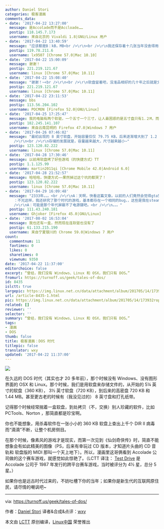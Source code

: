 ```yaml
---
author: Daniel Stori
categories: 极客漫画
comments_data:
- date: '2017-04-22 13:27:00'
  message: 是Accolade而不是Accloade……
  postip: 118.145.7.173
  username: 来自北京的 Vivaldi 1.8|GNU/Linux 用户
- date: '2017-04-22 13:40:59'
  message: "应该都是B：kB，MB<br />\r\n<br />\r\n我还保存着十几张当年没舍得用的软盘，准备慢慢用上若干年的，结果一夜之间全没用了。。"
  postip: 119.78.211.6
  username: lx9507 [Chrome 57.0|Mac 10.10]
- date: '2017-04-22 15:00:09'
  message: 谢谢！
  postip: 221.219.121.67
  username: linux [Chrome 57.0|Mac 10.11]
- date: '2017-04-22 15:08:40'
  message: "谢谢！~<br />\r\n<br />\r\n软盘留着吧，没准品相好的几十年之后就是文物啦~"
  postip: 221.219.121.67
  username: linux [Chrome 57.0|Mac 10.11]
- date: '2017-04-22 23:11:53'
  message: bbs
  postip: 113.56.204.102
  username: POCMON [Firefox 52.0|GNU/Linux]
- date: '2017-04-25 17:25:47'
  message: 我的电脑有两个软驱，一个五寸一个三寸，让人最困惑的是五寸盘只有1.２M，而三寸盘却高达1.44Ｍ。
  postip: 182.245.141.107
  username: 来自云南昆明的 Firefox 47.0|Windows 7 用户
- date: '2017-04-26 07:46:02'
  message: "最初出现的 8 英寸软盘，开始容量仅仅 79.75 KB，后来逐渐增大到了 1.2 MB。https://en.wikipedia.org/wiki/Floppy_disk<br
    />\r\n<br />\r\n存储的发展就是，容量越来越大，尺寸越来越小~"
  postip: 123.120.82.222
  username: linux [Chrome 57.0|Mac 10.11]
- date: '2017-04-28 17:30:46'
  message: 以前用软盘拷了好些游戏（的快捷方式）TT
  postip: 1.1.125.99
  username: martin2011qi [Chrome Mobile 42.0|Android 6.0]
- date: '2017-04-28 21:52:57'
  message: 哈哈哈，快捷方式——果然掉过这个坑的都哭了！
  postip: 123.120.82.222
  username: linux [Chrome 57.0|Mac 10.11]
- date: '2017-04-29 16:09:48'
  message: "2333年。。。<br />\r\nA：天啊，快看这篇文章。以前的人们竟然会觉得gta5真实，那画质我幼儿园的时候都能手绘出来。<br />\r\nB
    ：不光这样，我还研究了那个时代的游戏，基本都存在一个相同的bug，，这些是我在steam博物馆拷下来的游戏，有时它们会让我按任意键继续，结果电脑就关机了。<br
    />\r\nA：可能是那个年代屏蔽不了电源键吧。<br />\r\n。。。"
  postip: 111.43.240.181
  username: Ghjoker [Firefox 45.0|GNU/Linux]
- date: '2017-08-02 16:53:04'
  message: 我也还有一盒，然而现在连软驱也没有了
  postip: 61.133.215.190
  username: 来自宁夏银川的 Chrome 59.0|Windows 7 用户
count:
  commentnum: 11
  favtimes: 0
  likes: 0
  sharetimes: 0
  viewnum: 9350
date: '2017-04-22 11:37:00'
editorchoice: false
excerpt: “曾经，我们没有 Windows、Linux 和 OSX，我们只有 DOS。”
fromurl: https://turnoff.us/geek/tales-of-dos/
id: 8435
islctt: true
largepic: https://img.linux.net.cn/data/attachment/album/201705/14/173932ropizszs9dhsa696.png.large.jpg
url: /article-8435-1.html
pic: https://img.linux.net.cn/data/attachment/album/201705/14/173932ropizszs9dhsa696.png.thumb.jpg
related: []
reviewer: ''
selector: ''
summary: “曾经，我们没有 Windows、Linux 和 OSX，我们只有 DOS。”
tags:
- 漫画
- DOS
thumb: false
title: 极客漫画：DOS 时代
titlepic: false
translator: wxy
updated: '2017-04-22 11:37:00'
---
```


![](https://img.linux.net.cn/data/attachment/album/201705/14/173932ropizszs9dhsa696.png)


在久远的 DOS 时代（其实也才 20 多年前），那个时候没有 Windows、没有图形界面的 OSX 和 Linux。那个时候，我们是用软盘来存储文件的，从开始的 5¼ 英寸的软盘（360 KB）， 3½ 英寸软盘（720 KB），到后来的高密盘 720 KB 和 1.44 MB。甚至更古老的时候有（我没见过的） 8 英寸盘和打孔纸带。


记得那个时候经常揣着一盒软盘，到处拷贝（不，交换）别人珍藏的软件，比如 PCTools、Norton ，那简直都是珍宝啊。


你也不能想象，用杀毒软件在一张小小的 360 KB 软盘上查出上千个 DIR II 病毒而“滴滴”不断，让整个机房侧目。


在那个时候，像素风的游戏才是现实，而第一次见到《仙剑奇侠传》时，简直不能想象会有如此精美的图像（PS，后来有幸玩过 CD 版本，才知道片头曲的 CD 音轨和 软盘版的 MIDI 那叫一个天上地下）。所以，漫画里这哥俩看到 Accolade 公司做的这个赛车游戏，就感觉如此惊艳了。（LCTT 译注： [Test Drive](https://en.wikipedia.org/wiki/Test_Drive_(video_game)) 是 Accolade 公司于 1987 年发行的跨平台赛车游戏，当时被评分为 4½ 星，总分 5 星。）


如果你也是远古时代过来的，不妨吐槽下你的当年；如果你是新生代的互联网原住民，请尽情的嘲讽吧~




---


via: <https://turnoff.us/geek/tales-of-dos/>


作者：[Daniel Stori](http://turnoff.us/about/) 译者&合成&点评：[wxy](https://github.com/wxy)


本文由 [LCTT](https://github.com/LCTT/TranslateProject) 原创编译，[Linux中国](https://linux.cn/) 荣誉推出